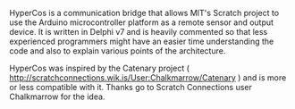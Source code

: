 HyperCos is a communication bridge that allows MIT's Scratch project to use the Arduino microcontroller platform as a remote sensor and output device. It is written in Delphi v7 and is heavily commented so that less experienced programmers might have an easier time understanding the code and also to explain various points of the architecture.

HyperCos was inspired by the Catenary project ( http://scratchconnections.wik.is/User:Chalkmarrow/Catenary ) and is more or less compatible with it. Thanks go to Scratch Connections user Chalkmarrow for the idea.
